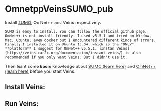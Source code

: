 # OmnetppVeinsSUMO_pub

Install [SUMO](https://github.com/DayuanTan/SUMO_dy_public), OmNet++ and Veins respectively.

`SUMO is easy to install. You can follow the official github page. OmNet++ is not install-friendly. I used v5.5.1 and tried on Window, Mac, Ubuntu, even docker but I encountered different kinds of errors. Finally I installed it on Ubuntu 16.04, which is the *ONLY* **platform** I suggest for OmNet++ v5.5.1. [Instan Veins](https://veins.car2x.org/documentation/instant-veins/) is also recommended if you only want Veins. But I didn't use it.`

Then leant some **basic** knowledge about [SUMO (learn here)](https://github.com/DayuanTan/SUMO_dy_public) and [OmNet++ (learn here)](https://docs.omnetpp.org/tutorials/tictoc/) before you start Veins. 

## Install Veins:



## Run Veins:

